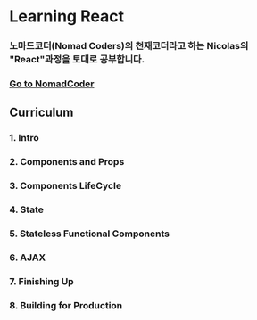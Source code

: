 # Learning React 

### 노마드코더(Nomad Coders)의 천재코더라고 하는 Nicolas의 "React"과정을 토대로 공부합니다.
### [Go to NomadCoder](https://academy.nomadcoders.co/courses/category/EN)

## Curriculum 
### 1. Intro 
### 2. Components and Props
### 3. Components LifeCycle
### 4. State
### 5. Stateless Functional Components
### 6. AJAX
### 7. Finishing Up
### 8. Building for Production

